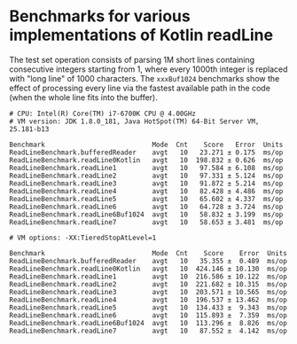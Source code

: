 # Benchmarks for various implementations of Kotlin readLine

The test set operation consists of parsing 1M short lines containing consecutive integers starting from 1,
where every 1000th integer is replaced with "long line" of 1000 characters. 
The `xxxBuf1024` benchmarks show the effect of processing every line via the fastest available path in the code 
(when the whole line fits into the buffer).

```
# CPU: Intel(R) Core(TM) i7-6700K CPU @ 4.00GHz
# VM version: JDK 1.8.0_181, Java HotSpot(TM) 64-Bit Server VM, 25.181-b13

Benchmark                           Mode  Cnt    Score   Error  Units
ReadLineBenchmark.bufferedReader    avgt   10   23.271 ± 0.175  ms/op
ReadLineBenchmark.readLine0Kotlin   avgt   10  198.832 ± 0.626  ms/op
ReadLineBenchmark.readLine1         avgt   10   97.584 ± 6.108  ms/op
ReadLineBenchmark.readLine2         avgt   10   97.331 ± 5.124  ms/op
ReadLineBenchmark.readLine3         avgt   10   91.872 ± 5.214  ms/op
ReadLineBenchmark.readLine4         avgt   10   82.428 ± 4.486  ms/op
ReadLineBenchmark.readLine5         avgt   10   65.602 ± 4.337  ms/op
ReadLineBenchmark.readLine6         avgt   10   64.728 ± 3.724  ms/op
ReadLineBenchmark.readLine6Buf1024  avgt   10   58.832 ± 3.199  ms/op
ReadLineBenchmark.readLine7         avgt   10   58.653 ± 3.481  ms/op

# VM options: -XX:TieredStopAtLevel=1

Benchmark                           Mode  Cnt    Score    Error  Units
ReadLineBenchmark.bufferedReader    avgt   10   35.355 ±  0.489  ms/op
ReadLineBenchmark.readLine0Kotlin   avgt   10  424.146 ± 10.130  ms/op
ReadLineBenchmark.readLine1         avgt   10  216.586 ± 10.122  ms/op
ReadLineBenchmark.readLine2         avgt   10  221.682 ± 10.315  ms/op
ReadLineBenchmark.readLine3         avgt   10  203.571 ± 10.565  ms/op
ReadLineBenchmark.readLine4         avgt   10  196.537 ± 13.462  ms/op
ReadLineBenchmark.readLine5         avgt   10  134.433 ±  9.343  ms/op
ReadLineBenchmark.readLine6         avgt   10  115.893 ±  7.359  ms/op
ReadLineBenchmark.readLine6Buf1024  avgt   10  113.296 ±  8.826  ms/op
ReadLineBenchmark.readLine7         avgt   10   87.552 ±  4.142  ms/op
```
